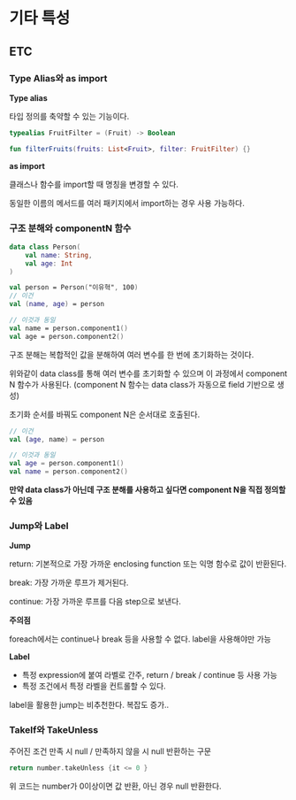 # 기타 특성

## ETC

### Type Alias와 as import

**Type alias**

타입 정의를 축약할 수 있는 기능이다.

```kotlin
typealias FruitFilter = (Fruit) -> Boolean

fun filterFruits(fruits: List<Fruit>, filter: FruitFilter) {}
```

**as import**

클래스나 함수를 import할 때 명칭을 변경할 수 있다.

동일한 이름의 메서드를 여러 패키지에서 import하는 경우 사용 가능하다.

### 구조 분해와 componentN 함수

```kotlin
data class Person(
    val name: String,
    val age: Int
)

val person = Person("이유혁", 100)
// 이건
val (name, age) = person

// 이것과 동일
val name = person.component1()
val age = person.component2()
```

구조 분해는 복합적인 값을 분해하여 여러 변수를 한 번에 초기화하는 것이다.

위와같이 data class를 통해 여러 변수를 초기화할 수 있으며 이 과정에서 component N 함수가 사용된다. (component N 함수는 data class가 자동으로 field 기반으로 생성)

초기화 순서를 바꿔도 component N은 순서대로 호출된다.

```kotlin
// 이건
val (age, name) = person

// 이것과 동일
val age = person.component1()
val name = person.component2()
```

**만약 data class가 아닌데 구조 분해를 사용하고 싶다면 component N을 직접 정의할 수 있음**

### Jump와 Label

**Jump**

return: 기본적으로 가장 가까운 enclosing function 또는 익명 함수로 값이 반환된다.

break: 가장 가까운 루프가 제거된다.

continue: 가장 가까운 루프를 다음 step으로 보낸다.

**주의점**

foreach에서는 continue나 break 등을 사용할 수 없다. label을 사용해야만 가능

**Label**

- 특정 expression에 붙여 라벨로 간주, return / break / continue 등 사용 가능
- 특정 조건에서 특정 라벨을 컨트롤할 수 있다.

label을 활용한 jump는 비추천한다. 복잡도 증가..

### TakeIf와 TakeUnless

주어진 조건 만족 시 null / 만족하지 않을 시 null 반환하는 구문

```kotlin
return number.takeUnless {it <= 0 }
```

위 코드는 number가 0이상이면 값 반환, 아닌 경우 null 반환한다.